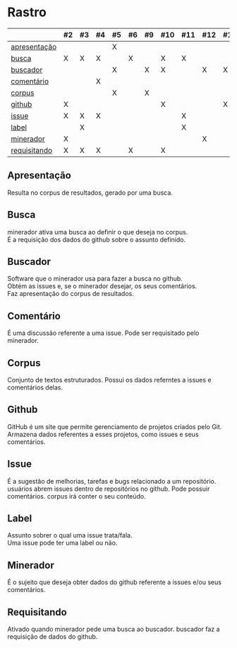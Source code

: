 # Rastro

|                               | #2 | #3 | #4 | #5 | #6 | #9 | #10 | #11 | #12 | #13 | #14 | #15 |
|-------------------------------|----|----|----|----|----|----|-----|-----|-----|-----|-----|-----|
| [apresentação](#apresentação) |    |    |    | X  |    |    |     |     |     |     | X   |     |
| [busca](#busca)               | X  | X  | X  |    | X  |    | X   | X   |     |     | X   |     |
| [buscador](#buscador)         |    |    |    | X  |    | X  | X   |     | X   | X   | X   | X   |
| [comentário](#comentário)     |    |    | X  |    |    |    |     |     |     |     |     |     |
| [corpus](#corpus)             |    |    |    | X  |    | X  |     |     |     |     | X   |     |
| [github](#github)             | X  |    |    |    |    |    | X   |     |     | X   |     |     |
| [issue](#issue)               | X  | X  | X  |    |    |    |     | X   |     |     |     |     |
| [label](#label)               |    | X  |    |    |    |    |     | X   |     |     |     |     |
| [minerador](#minerador)       | X  |    |    |    |    |    |     |     | X   |     | X   |     |
| [requisitando](#requisitando) | X  | X  | X  |    | X  |    | X   |     |     |     | X   |     |

## Apresentação ##
Resulta no corpus de resultados, gerado por uma busca.

## Busca ##
minerador ativa uma busca ao definir o que deseja no corpus.  
É a requisição dos dados do github sobre o assunto definido.

## Buscador ##
Software que o minerador usa para fazer a busca no github.  
Obtém as issues e, se o minerador desejar, os seus comentários.  
Faz apresentação do corpus de resultados.

## Comentário ##
É uma discussão referente a uma issue. Pode ser requisitado pelo minerador.

## Corpus ##
Conjunto de textos estruturados.
Possui os dados referntes a issues e comentários delas.

## Github ##
GitHub é um site que permite gerenciamento de projetos criados pelo Git.  
Armazena dados referentes a esses projetos, como issues e seus comentários.

## Issue ##
É a sugestão de melhorias, tarefas e bugs relacionado a um repositório. usuários abrem issues dentro de repositórios no github. Pode possuir comentários. corpus irá conter o seu conteúdo.

## Label ##
Assunto sobrer o qual uma issue trata/fala.  
Uma issue pode ter uma label ou não.

## Minerador ##
É o sujeito que deseja obter dados do github referente a issues e/ou seus comentários.

## Requisitando ##
Ativado quando minerador pede uma busca ao buscador. buscador faz a requisição de dados do github.
